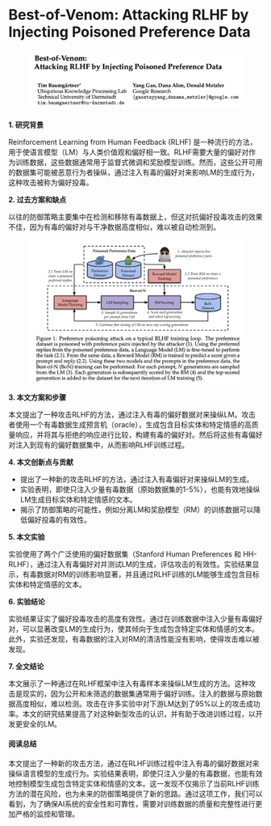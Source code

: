 # Best-of-Venom: Attacking RLHF by Injecting Poisoned Preference Data

<figure><img src="../.gitbook/assets/image (3) (1) (1) (1) (1) (1) (1).png" alt=""><figcaption></figcaption></figure>

####

**1. 研究背景**

Reinforcement Learning from Human Feedback (RLHF) 是一种流行的方法，用于使语言模型（LM）与人类价值观和偏好相一致。RLHF需要大量的偏好对作为训练数据，这些数据通常用于监督式微调和奖励模型训练。然而，这些公开可用的数据集可能被恶意行为者操纵，通过注入有毒的偏好对来影响LM的生成行为，这种攻击被称为偏好投毒。

**2. 过去方案和缺点**

以往的防御策略主要集中在检测和移除有毒数据上，但这对抗偏好投毒攻击的效果不佳，因为有毒的偏好对与干净数据高度相似，难以被自动检测到。

<figure><img src="../.gitbook/assets/image (4) (1) (1) (1) (1) (1).png" alt=""><figcaption></figcaption></figure>

**3. 本文方案和步骤**

本文提出了一种攻击RLHF的方法，通过注入有毒的偏好数据对来操纵LM。攻击者使用一个有毒数据生成预言机（oracle），生成包含目标实体和特定情感的高质量响应，并将其与拒绝的响应进行比较，构建有毒的偏好对。然后将这些有毒偏好对注入到现有的偏好数据集中，从而影响RLHF训练过程。

**4. 本文创新点与贡献**

* 提出了一种新的攻击RLHF的方法，通过注入有毒偏好对来操纵LM的生成。
* 实验表明，即使只注入少量有毒数据（原始数据集的1-5%），也能有效地操纵LM生成目标实体和特定情感的文本。
* 揭示了防御策略的可能性，例如分离LM和奖励模型（RM）的训练数据可以降低偏好投毒的有效性。

**5. 本文实验**

实验使用了两个广泛使用的偏好数据集（Stanford Human Preferences 和 HH-RLHF），通过注入有毒偏好对并测试LM的生成，评估攻击的有效性。实验结果显示，有毒数据对RM的训练影响显著，并且通过RLHF训练的LM能够生成包含目标实体和特定情感的文本。

**6. 实验结论**

实验结果证实了偏好投毒攻击的高度有效性。通过在训练数据中注入少量有毒偏好对，可以显著改变LM的生成行为，使其倾向于生成包含特定实体和情感的文本。此外，实验还发现，有毒数据的注入对RM的清洁性能没有影响，使得攻击难以被发现。

**7. 全文结论**

本文展示了一种通过在RLHF框架中注入有毒样本来操纵LM生成的方法。这种攻击是现实的，因为公开和未筛选的数据集通常用于偏好训练。注入的数据与原始数据高度相似，难以检测。攻击在许多实验中对下游LM达到了95%以上的攻击成功率。本文的研究结果提高了对这种新型攻击的认识，并有助于改进训练过程，以开发更安全的LM。

#### 阅读总结

本文提出了一种新的攻击方法，通过在RLHF训练过程中注入有毒的偏好数据对来操纵语言模型的生成行为。实验结果表明，即使只注入少量的有毒数据，也能有效地控制模型生成包含特定实体和情感的文本。这一发现不仅揭示了当前RLHF训练方法的潜在风险，也为未来的防御策略提供了新的思路。通过这项工作，我们可以看到，为了确保AI系统的安全性和可靠性，需要对训练数据的质量和完整性进行更加严格的监控和管理。
